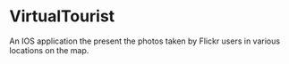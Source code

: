 # VirtualTourist
An IOS application the present the photos taken by Flickr users in various locations on the map.
